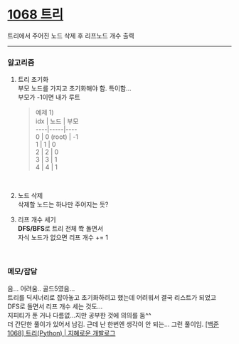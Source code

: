 [1068 트리](https://www.acmicpc.net/problem/1068)  
===========
트리에서 주어진 노드 삭제 후 리프노드 개수 출력  

-----------------------

### 알고리즘  
1. 트리 초기화  
   부모 노드를 가지고 초기화해야 함. 특이함...  
   부모가 -1이면 내가 루트  
   > 예제 1)  
   > idx | 노드 | 부모  
   > ----|-----|----  
   >  0  |  0 (root) | -1  
   >  1  |  1  |  0  
   >  2  |  2  |  0  
   >  3  |  3  |  1  
   >  4  |  4  |  1  
<br/>

2. 노드 삭제  
   삭제할 노드는 하나만 주어지는 듯?  
   
3. 리프 개수 세기  
   **DFS/BFS**로 트리 전체 쫙 돌면서  
   자식 노드가 없으면 리프 개수 += 1  
<br/>

### 메모/잡담  
음... 어려움.. 골드5였음...  
트리를 딕셔너리로 잡아놓고 초기화하려고 했는데 어려워서 결국 리스트가 되었고  
DFS로 돌면서 리프 개수 세는 것도...  
지피티가 푼 거나 다름없...지만  공부한 것에 의의를 둠^^  
더 간단한 풀이가 있어서 남김. 근데 난 한번엔 생각이 안 되는... 그런 풀이임. [[백준 1068] 트리(Python) | 지혜로운 개발로그](https://wiselog.tistory.com/118)

